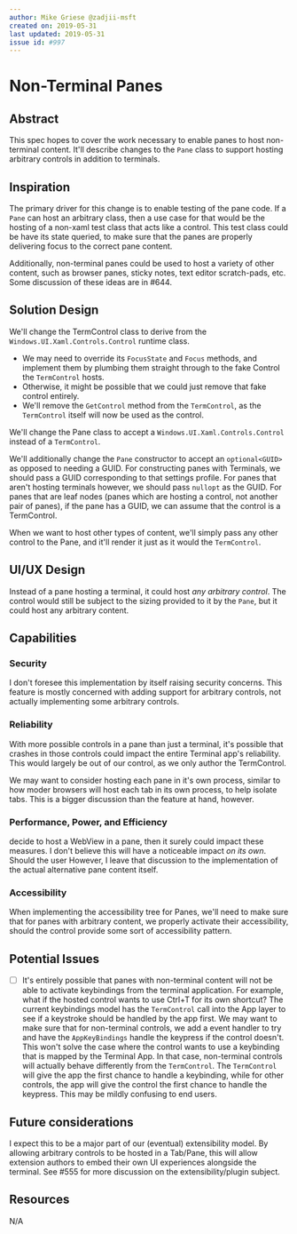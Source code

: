 ```yaml
---
author: Mike Griese @zadjii-msft
created on: 2019-05-31
last updated: 2019-05-31
issue id: #997
---
```


# Non-Terminal Panes

## Abstract

This spec hopes to cover the work necessary to enable panes to host non-terminal
content. It'll describe changes to the `Pane` class to support hosting arbitrary
controls in addition to terminals.

## Inspiration

The primary driver for this change is to enable testing of the pane code. If a
`Pane` can host an arbitrary class, then a use case for that would be the
hosting of a non-xaml test class that acts like a control. This test class could
be have its state queried, to make sure that the panes are properly delivering
focus to the correct pane content.

Additionally, non-terminal panes could be used to host a variety of other
content, such as browser panes, sticky notes, text editor scratch-pads, etc.
Some discussion of these ideas are in #644.

## Solution Design

We'll change the TermControl class to derive from the
`Windows.UI.Xaml.Controls.Control` runtime class.
* We may need to override its `FocusState` and `Focus` methods, and implement
  them by plumbing them straight through to the fake Control the `TermControl`
  hosts.
* Otherwise, it might be possible that we could just remove that fake control
  entirely.
* We'll remove the `GetControl` method from the `TermControl`, as the
  `TermControl` itself will now be used as the control.

We'll change the Pane class to accept a `Windows.UI.Xaml.Controls.Control`
instead of a `TermControl`.

We'll additionally change the `Pane` constructor to accept an `optional<GUID>`
as opposed to needing a GUID. For constructing panes with Terminals, we should
pass a GUID corresponding to that settings profile. For panes that aren't
hosting terminals however, we should pass `nullopt` as the GUID. For panes that
are leaf nodes (panes which are hosting a control, not another pair of panes),
if the pane has a GUID, we can assume that the control is a TermControl.

When we want to host other types of content, we'll simply pass any other control
to the Pane, and it'll render it just as it would the `TermControl`.

## UI/UX Design

Instead of a pane hosting a terminal, it could host _any arbitrary control_. The
control would still be subject to the sizing provided to it by the `Pane`, but
it could host any arbitrary content.

## Capabilities

### Security

I don't foresee this implementation by itself raising security concerns. This
feature is mostly concerned with adding support for arbitrary controls, not
actually implementing some arbitrary controls.

### Reliability

With more possible controls in a pane than just a terminal, it's possible that
crashes in those controls could impact the entire Terminal app's reliability.
This would largely be out of our control, as we only author the TermControl.

We may want to consider hosting each pane in it's own process, similar to how
moder browsers will host each tab in its own process, to help isolate tabs. This
is a bigger discussion than the feature at hand, however.

### Performance, Power, and Efficiency

decide to host a WebView in a pane, then it surely could impact these measures.
I don't believe this will have a noticeable impact _on its own_. Should the user
However, I leave that discussion to the implementation of the actual alternative
pane content itself.

### Accessibility

When implementing the accessibility tree for Panes, we'll need to make sure that
for panes with arbitrary content, we properly activate their accessibility,
should the control provide some sort of accessibility pattern.

## Potential Issues

* [ ] It's entirely possible that panes with non-terminal content will not be
  able to activate keybindings from the terminal application. For example, what
  if the hosted control wants to use Ctrl+T for its own shortcut? The current
  keybindings model has the `TermControl` call into the App layer to see if a
  keystroke should be handled by the app first. We may want to make sure that
  for non-terminal controls, we add a event handler to try and have the
  `AppKeyBindings` handle the keypress if the control doesn't. This won't solve
  the case where the control wants to use a keybinding that is mapped by the
  Terminal App. In that case, non-terminal controls will actually behave
  differently from the `TermControl`. The `TermControl` will give the app the
  first chance to handle a keybinding, while for other controls, the app will
  give the control the first chance to handle the keypress. This may be mildly
  confusing to end users.

## Future considerations

I expect this to be a major part of our (eventual) extensibility model. By
allowing arbitrary controls to be hosted in a Tab/Pane, this will allow
extension authors to embed their own UI experiences alongside the terminal.
See #555 for more discussion on the extensibility/plugin subject.

## Resources

N/A
